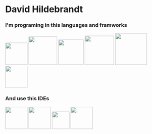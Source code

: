 # David Hildebrandt

### I'm programing in this languages and framworks

<img width="70px" height="70px" src="https://escoladigital-production-storage.s3.amazonaws.com/uploads/images/original/20201103113533.png"></img>
<img with="120px" height="90px" float="left" src="https://marcas-logos.net/wp-content/uploads/2020/11/MySQL-logo.png"></img>
<img with="80px" height="80px" src="https://upload.wikimedia.org/wikipedia/commons/thumb/1/10/CSS3_and_HTML5_logos_and_wordmarks.svg/1280px-CSS3_and_HTML5_logos_and_wordmarks.svg.png"></img>
<img with="92px" height="92px" src="https://seeklogo.com/images/F/flask-logo-44C507ABB7-seeklogo.com.png"></img>
<img with="100px" height="100px" src="https://logospng.org/download/java/logo-java-256.png"></img>
<img with="70px" height="70px" src="https://git-scm.com/images/logos/downloads/Git-Icon-1788C.png"><img>

### And use this IDEs

<img with="70px" height="70px" src="https://cdn.worldvectorlogo.com/logos/visual-studio-code-1.svg"></img>
<img with="70px" height="70px" src="http://www.macupdate.com/images/icons256/11662.png"></img>
<img with="55px" height="55px" src="https://res.cloudinary.com/practicaldev/image/fetch/s--leRXbveB--/c_limit%2Cf_auto%2Cfl_progressive%2Cq_auto%2Cw_880/https://thepracticaldev.s3.amazonaws.com/i/e8mbu9fj74hjntyt8lhh.png"></img>
<img with="70px" height="70px" src="https://1000logos.net/wp-content/uploads/2018/11/GitHub-logo.png"></img>



<!--<img with="60px" height="60px" src=""></img>
